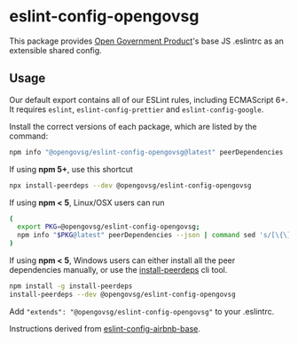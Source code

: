 # eslint-config-opengovsg

This package provides [Open Government Product](http://open.gov.sg/)'s base JS .eslintrc as an extensible shared config.

## Usage

Our default export contains all of our ESLint rules, including ECMAScript 6+. It requires `eslint`, `eslint-config-prettier` and `eslint-config-google`.

Install the correct versions of each package, which are listed by the command:

  ```sh
  npm info "@opengovsg/eslint-config-opengovsg@latest" peerDependencies
  ```

  If using **npm 5+**, use this shortcut

  ```sh
  npx install-peerdeps --dev @opengovsg/eslint-config-opengovsg
  ```

  If using **npm < 5**, Linux/OSX users can run

  ```sh
  (
    export PKG=@opengovsg/eslint-config-opengovsg;
    npm info "$PKG@latest" peerDependencies --json | command sed 's/[\{\},]//g ; s/: /@/g' | xargs npm install --save-dev "$PKG@latest"
  )
  ```

  If using **npm < 5**, Windows users can either install all the peer dependencies manually, or use the [install-peerdeps](https://github.com/nathanhleung/install-peerdeps) cli tool.

  ```sh
  npm install -g install-peerdeps
  install-peerdeps --dev @opengovsg/eslint-config-opengovsg
  ```

Add `"extends": "@opengovsg/eslint-config-opengovsg"` to your .eslintrc.

Instructions derived from [eslint-config-airbnb-base](https://www.npmjs.com/package/eslint-config-airbnb-base).